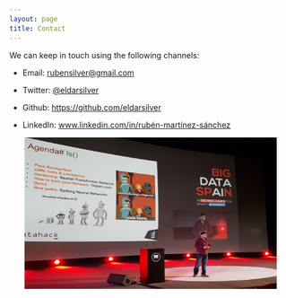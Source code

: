 ```yaml
---
layout: page
title: Contact
---
```



We can keep in touch using the following channels:

* Email: rubensilver@gmail.com

* Twitter: <a href="https://twitter.com/eldarsilver">@eldarsilver</a>

* Github: <a href="https://github.com/eldarsilver">https://github.com/eldarsilver</a>

* LinkedIn: <a href="www.linkedin.com/in/rubén-martínez-sánchez">www.linkedin.com/in/rubén-martínez-sánchez</a>

<center><img src="../images/ruben.jpg" width="450" height="270"></center>
